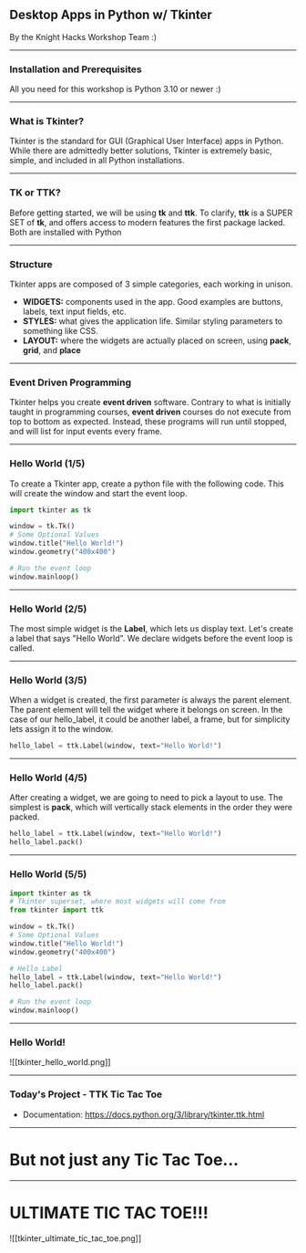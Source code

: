 ## Desktop Apps in Python w/ Tkinter
By the Knight Hacks Workshop Team :)

---

### Installation and Prerequisites
All you need for this workshop is Python 3.10 or newer :)

---

### What is Tkinter?
Tkinter is the standard for GUI (Graphical User Interface) apps in Python. While there are admittedly better solutions, Tkinter is extremely basic, simple, and included in all Python installations.

---
### TK or TTK?
Before getting started, we will be using **tk** and **ttk**. To clarify, **ttk** is a SUPER SET of **tk**, and offers access to modern features the first package lacked. Both are installed with Python

---

### Structure
Tkinter apps are composed of 3 simple categories, each working in unison.
- **WIDGETS:** components used in the app. Good examples are buttons, labels, text input fields, etc.
- **STYLES:** what gives the application life. Similar styling parameters to something like CSS.
- **LAYOUT:** where the widgets are actually placed on screen, using **pack**, **grid**, and **place**

---

### Event Driven Programming
Tkinter helps you create **event driven** software. Contrary to what is initially taught in programming courses, **event driven** courses do not execute from top to bottom as expected. Instead, these programs will run until stopped, and will list for input events every frame.


---

### Hello World (1/5)
To create a Tkinter app, create a python file with the following code. This will create the window and start the event loop.
```py
import tkinter as tk

window = tk.Tk()
# Some Optional Values
window.title("Hello World!")
window.geometry("400x400")

# Run the event loop
window.mainloop()
```

---

### Hello World (2/5)
The most simple widget is the **Label**, which lets us display text. Let's create a label that says "Hello World". We declare widgets before the event loop is called.

---

### Hello World (3/5)
When a widget is created, the first parameter is always the parent element. The parent element will tell the widget where it belongs on screen. In the case of our hello_label, it could be another label, a frame, but for simplicity lets assign it to the window.
```py
hello_label = ttk.Label(window, text="Hello World!")
```

---

### Hello World (4/5)
After creating a widget, we are going to need to pick a layout to use. The simplest is **pack**, which will vertically stack elements in the order they were packed.
```py
hello_label = ttk.Label(window, text="Hello World!")
hello_label.pack()
```
---

### Hello World (5/5)

```py
import tkinter as tk
# Tkinter superset, where most widgets will come from
from tkinter import ttk

window = tk.Tk()
# Some Optional Values
window.title("Hello World!")
window.geometry("400x400")

# Hello Label
hello_label = ttk.Label(window, text="Hello World!")
hello_label.pack()

# Run the event loop
window.mainloop()
```

---

### Hello World!
![[tkinter_hello_world.png]]

---

### Today's Project - TTK Tic Tac Toe
- Documentation: https://docs.python.org/3/library/tkinter.ttk.html
 
---

# But not just any Tic Tac Toe... 

---

# ULTIMATE TIC TAC TOE!!!
![[tkinter_ultimate_tic_tac_toe.png]]